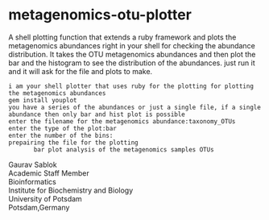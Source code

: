 # metagenomics-otu-plotter
A shell plotting function that extends a ruby framework and plots the metagenomics abundances right in your shell for checking the abundance distribution. It takes the OTU metagenomics abundances and then plot the bar and the histogram to see the distribution of the abundances. just run it and it will ask for the file and plots to make. 

```
i am your shell plotter that uses ruby for the plotting for plotting the metagenomics abundances
gem install youplot
you have a series of the abundances or just a single file, if a single abundance then only bar and hist plot is possible
enter the filename for the metagenomics abundance:taxonomy_OTUs
enter the type of the plot:bar
enter the number of the bins:
prepairing the file for the plotting
       bar plot analysis of the metagenomics samples OTUs
```
Gaurav Sablok \
Academic Staff Member \
Bioinformatics \
Institute for Biochemistry and Biology \
University of Potsdam \
Potsdam,Germany 
